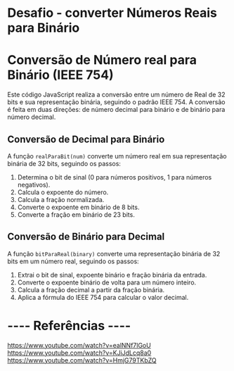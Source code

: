 # Desafio - converter Números Reais para Binário

# Conversão de Número real para Binário (IEEE 754)

Este código JavaScript realiza a conversão entre um número de Real de 32 bits e sua representação binária, seguindo o padrão IEEE 754. A conversão é feita em duas direções: de número decimal para binário e de binário para número decimal.

## Conversão de Decimal para Binário

A função `realParaBit(num)` converte um número real em sua representação binária de 32 bits, seguindo os passos:

1. Determina o bit de sinal (0 para números positivos, 1 para números negativos).
2. Calcula o expoente do número.
3. Calcula a fração normalizada.
4. Converte o expoente em binário de 8 bits.
5. Converte a fração em binário de 23 bits.

## Conversão de Binário para Decimal

A função `bitParaReal(binary)` converte uma representação binária de 32 bits em um número real, seguindo os passos:

1. Extrai o bit de sinal, expoente binário e fração binária da entrada.
2. Converte o expoente binário de volta para um número inteiro.
3. Calcula a fração decimal a partir da fração binária.
4. Aplica a fórmula do IEEE 754 para calcular o valor decimal.

# ---- Referências ----

https://www.youtube.com/watch?v=ealNNf7lGoU  
https://www.youtube.com/watch?v=KJiJdLcq8a0  
https://www.youtube.com/watch?v=HmjG79TKbZQ
